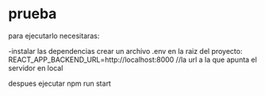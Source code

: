 # prueba

para ejecutarlo necesitaras:

-instalar las dependencias 
crear un archivo .env en la raiz del proyecto:
  REACT_APP_BACKEND_URL=http://localhost:8000 //la url a la que apunta el servidor en local

despues ejecutar npm run start
    
